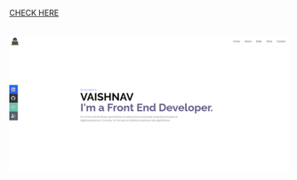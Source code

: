 <a href="https://siddharth17vaishnav.github.io/code.siddharth1/" target="_blank">CHECK HERE</a>
<br/>
<br/>
<br/>
<img src="https://github.com/siddharth17vaishnav/code.siddharth1/blob/master/src/assets/portfolio.png" alt="preview"/>
